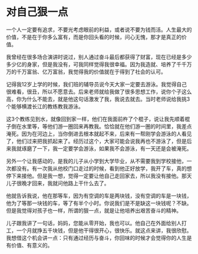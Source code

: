 # 对自己狠一点

一个人一定要有追求，不要光考虑眼前的利益，或者说不要为钱而活。人生最大的价值，不是在于你多么富有，而是你回头看的时候，问心无愧，那才是真正的价值。 

我曾经在很多场合演讲时说过，别人通过奋斗最后都获得了财富，现在已经是多少多少亿的身家，但是我没有，可我同样觉得我很幸福。因为我造就、培养了千千万万的千万富翁、亿万富翁，我觉得我的价值就在于得到了社会的认可。 

记得我12岁上学的时候，我们班的辅导员说今天大家一定要去游泳。我觉得自己很难看，很丑，所以不愿意去。后来老师就给我做了很多思想工作，说你个子这么高，你为什么不能去，就是他这句话激发了我，我说去就去。当时老师说给我挑3个能够横渡长江的教练教我游泳。 

这3个教练见到水，就像回到家一样，他们在我面前杵了个棍子，说让我先顺着棍子倒在水里等，等他们游一圈回来再教我。恰恰就在他们游一圈的时间里，我差点淹死。因为在河边上，当你倒进去根本就起不来，后来有一帮刚学会游泳的人看见了，他们过来把我抓起来了。经历过这个，大家可能会说我再也不游泳了，但是后来我就琢磨了一下，我一定要学会游泳，如果我不会游泳，有一天还是会被淹死。 

另外一个让我感动的，是我的儿子从小学到大学毕业，从不需要我到学校接他，一次都没有。有一次我从他校门口走过的时候，看到他正好放学，我开了车，真的想停下来接他。但是我一想，觉得一定要让他自己走回家去，所以我没有接他。那天儿子很晚才回来，我就问他路上干什么去了。 

他就告诉我说，他在那等车，因为有空调的车是两块钱，没有空调的车是一块钱，他为了等那一块钱的车，等了有半个小时。你说我们是不是缺这一块钱呢？不缺。但是我觉得对孩子也一样，所谓的狠一点，就是让他培养出艰苦奋斗的精神。 

儿子跟我讲了一句话，妈妈，您能从零开始，我也可以。他自己在外面给别人打工，一个月就挣五千块钱，但是他干得很开心，很快乐。就这点来讲，我很欣慰。我想借这个机会讲一点：只有通过经历与奋斗，你回味的时候才会觉得你的人生是有价值、有意义的。